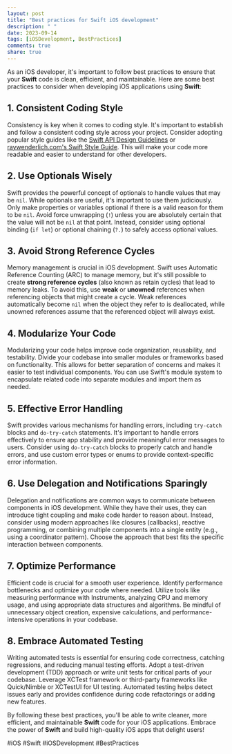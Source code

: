 ```yaml
---
layout: post
title: "Best practices for Swift iOS development"
description: " "
date: 2023-09-14
tags: [iOSDevelopment, BestPractices]
comments: true
share: true
---
```


As an iOS developer, it's important to follow best practices to ensure that your **Swift** code is clean, efficient, and maintainable. Here are some best practices to consider when developing iOS applications using **Swift**:

## 1. Consistent Coding Style

Consistency is key when it comes to coding style. It's important to establish and follow a consistent coding style across your project. Consider adopting popular style guides like the [Swift API Design Guidelines](https://swift.org/documentation/api-design-guidelines/) or [raywenderlich.com's Swift Style Guide](https://github.com/raywenderlich/swift-style-guide). This will make your code more readable and easier to understand for other developers.

## 2. Use Optionals Wisely

Swift provides the powerful concept of optionals to handle values that may be `nil`. While optionals are useful, it's important to use them judiciously. Only make properties or variables optional if there is a valid reason for them to be `nil`. Avoid force unwrapping (`!`) unless you are absolutely certain that the value will not be `nil` at that point. Instead, consider using optional binding (`if let`) or optional chaining (`?.`) to safely access optional values.

## 3. Avoid Strong Reference Cycles

Memory management is crucial in iOS development. Swift uses Automatic Reference Counting (ARC) to manage memory, but it's still possible to create **strong reference cycles** (also known as retain cycles) that lead to memory leaks. To avoid this, use **weak** or **unowned** references when referencing objects that might create a cycle. Weak references automatically become `nil` when the object they refer to is deallocated, while unowned references assume that the referenced object will always exist.

## 4. Modularize Your Code

Modularizing your code helps improve code organization, reusability, and testability. Divide your codebase into smaller modules or frameworks based on functionality. This allows for better separation of concerns and makes it easier to test individual components. You can use Swift's module system to encapsulate related code into separate modules and import them as needed.

## 5. Effective Error Handling

Swift provides various mechanisms for handling errors, including `try-catch` blocks and `do-try-catch` statements. It's important to handle errors effectively to ensure app stability and provide meaningful error messages to users. Consider using `do-try-catch` blocks to properly catch and handle errors, and use custom error types or enums to provide context-specific error information.

## 6. Use Delegation and Notifications Sparingly

Delegation and notifications are common ways to communicate between components in iOS development. While they have their uses, they can introduce tight coupling and make code harder to reason about. Instead, consider using modern approaches like closures (callbacks), reactive programming, or combining multiple components into a single entity (e.g., using a coordinator pattern). Choose the approach that best fits the specific interaction between components.

## 7. Optimize Performance

Efficient code is crucial for a smooth user experience. Identify performance bottlenecks and optimize your code where needed. Utilize tools like measuring performance with Instruments, analyzing CPU and memory usage, and using appropriate data structures and algorithms. Be mindful of unnecessary object creation, expensive calculations, and performance-intensive operations in your codebase.

## 8. Embrace Automated Testing

Writing automated tests is essential for ensuring code correctness, catching regressions, and reducing manual testing efforts. Adopt a test-driven development (TDD) approach or write unit tests for critical parts of your codebase. Leverage XCTest framework or third-party frameworks like Quick/Nimble or XCTestUI for UI testing. Automated testing helps detect issues early and provides confidence during code refactorings or adding new features.

By following these best practices, you'll be able to write cleaner, more efficient, and maintainable **Swift** code for your iOS applications. Embrace the power of **Swift** and build high-quality iOS apps that delight users!

#iOS #Swift #iOSDevelopment #BestPractices